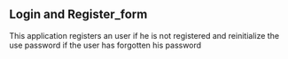 ## Login and Register_form

This application registers an user if he is not registered and reinitialize the use password if the user has forgotten his password
